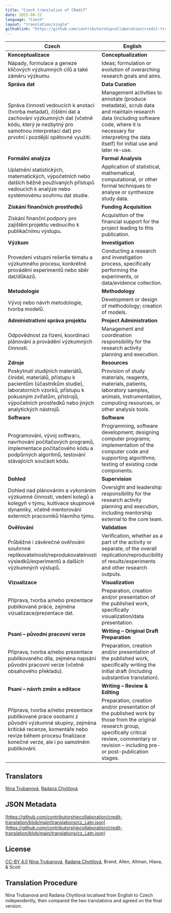 ```yaml
---
title: "Czech translation of CRediT"
date: 2025-08-22
language: "Czech"
layout: "translation/single"
githublink: "https://github.com/contributorshipcollaboration/credit-translation/blob/main/translations/cz_Latn.json"
---
```


| Czech | English |
| --- | --- |
| **Konceptualizace** | **Conceptualization** |
| Nápady, formulace a geneze klíčových výzkumných cílů a také záměru výzkumu. | Ideas; formulation or evolution of overarching research goals and aims. |
| **Správa dat** | **Data Curation** |
| Správa činností vedoucích k anotaci (tvorba metadat), čištění dat a zachování výzkumných dat (včetně kódu, který je nezbytný pro samotnou interpretaci dat) pro prvotní i pozdější opětovné využití. | Management activities to annotate (produce metadata), scrub data and maintain research data (including software code, where it is necessary for interpreting the data itself) for initial use and later re-use. |
| **Formální analýza** | **Formal Analysis** |
| Uplatnění statistických, matematických, výpočetních nebo dalších běžně používaných přístupů vedoucích k analýze nebo systémovému souhrnu dat studie. | Application of statistical, mathematical, computational, or other formal techniques to analyse or synthesize study data. |
| **Získání finančních prostředků** | **Funding Acquisition** |
| Získání finanční podpory pro zajištění projektu vedoucího k publikačnímu výstupu. | Acquisition of the financial support for the project leading to this publication. |
| **Výzkum** | **Investigation** |
| Provedení vstupní rešerše tématu a výzkumného procesu, konkrétně provádění experimentů nebo sběr dat/důkazů. | Conducting a research and investigation process, specifically performing the experiments, or data/evidence collection. |
| **Metodologie** | **Methodology** |
| Vývoj nebo návrh metodologie, tvorba modelů. | Development or design of methodology; creation of models. |
| **Administrativní správa projektu** | **Project Administration** |
| Odpovědnost za řízení, koordinaci plánování a provádění výzkumných činností. | Management and coordination responsibility for the research activity planning and execution. |
| **Zdroje** | **Resources** |
| Poskytnutí studijních materiálů, činidel, materiálů, přístupu k pacientům (účastníkům studie), laboratorních vzorků, přístupu k pokusným zvířatům, přístrojů, výpočetních prostředků nebo jiných analytických nástrojů. | Provision of study materials, reagents, materials, patients, laboratory samples, animals, instrumentation, computing resources, or other analysis tools. |
| **Software** | **Software** |
| Programování, vývoj softwaru, navrhování počítačových programů, implementace počítačového kódu a podpůrných algoritmů, testování stávajících součástí kódu. | Programming, software development; designing computer programs; implementation of the computer code and supporting algorithms; testing of existing code components. |
| **Dohled** | **Supervision** |
| Dohled nad plánováním a vykonáním výzkumné činnosti, vedení kolegů a kolegyň v týmu, kultivace skupinové dynamiky, včetně mentorování externích pracovníků hlavního týmu. | Oversight and leadership responsibility for the research activity planning and execution, including mentorship external to the core team. |
| **Ověřování** | **Validation** |
| Průběžné i závěrečné ověřování souhrnné replikovatelnosti/reprodukovatelnosti výsledků/experimentů a dalších výzkumných výstupů. | Verification, whether as a part of the activity or separate, of the overall replication/reproducibility of results/experiments and other research outputs. |
| **Vizualizace** | **Visualization** |
| Příprava, tvorba a/nebo prezentace publikované práce, zejména vizualizace/prezentace dat. | Preparation, creation and/or presentation of the published work, specifically visualization/data presentation. |
| **Psaní – původní pracovní verze** | **Writing – Original Draft Preparation** |
| Příprava, tvorba a/nebo prezentace publikovaného díla, zejména napsání původní pracovní verze (včetně obsahového překladu). | Preparation, creation and/or presentation of the published work, specifically writing the initial draft (including substantive translation). |
| **Psaní – návrh změn a editace** | **Writing – Review & Editing** |
| Příprava, tvorba a/nebo prezentace publikované práce osobami z původní výzkumné skupiny, zejména kritické recenze, komentáře nebo revize během procesu finalizace konečné verze, ale i po samotném publikování. | Preparation, creation and/or presentation of the published work by those from the original research group, specifically critical review, commentary or revision – including pre- or post-publication stages. |

## Translators

[Nina  Trubanová](https://orcid.org/0000-0001-8156-3304), [Radana  Chytilová](https://orcid.org/0009-0007-9675-5553)

## JSON Metadata

[https://github.com/contributorshipcollaboration/credit-translation/blob/main/translations/cz_Latn.json](https://github.com/contributorshipcollaboration/credit-translation/blob/main/translations/cz_Latn.json)

## License

[CC-BY 4.0](https://creativecommons.org/licenses/by/4.0/) [Nina  Trubanová](https://orcid.org/0000-0001-8156-3304), [Radana  Chytilová](https://orcid.org/0009-0007-9675-5553), Brand, Allen, Altman, Hlava, & Scott

## Translation Procedure

Nina Trubanová and Radana Chytilová localised from English to Czech independently, then compared the two translations and agreed on the final version.